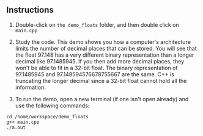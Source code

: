 ## Instructions

1. Double-click on ```the demo_floats``` folder, and then double click on ```main.cpp```

2. Study the code. This demo shows you how a computer's architecture limits the number of decimal places that can be stored. You will see that the float 97.148 has a very different binary representation than a longer decimal like 97.1485945. If you then add more decimal places, they won't be able to fit in a 32-bit float. The binary representation of 97.1485945 and 97.148594576678755667 are the same. C++ is truncating the longer decimal since a 32-bit float cannot hold all the information.

3. To run the demo, open a new terminal (if one isn't open already) and use the following commands:
```
cd /home/workspace/demo_floats
g++ main.cpp
./a.out
```